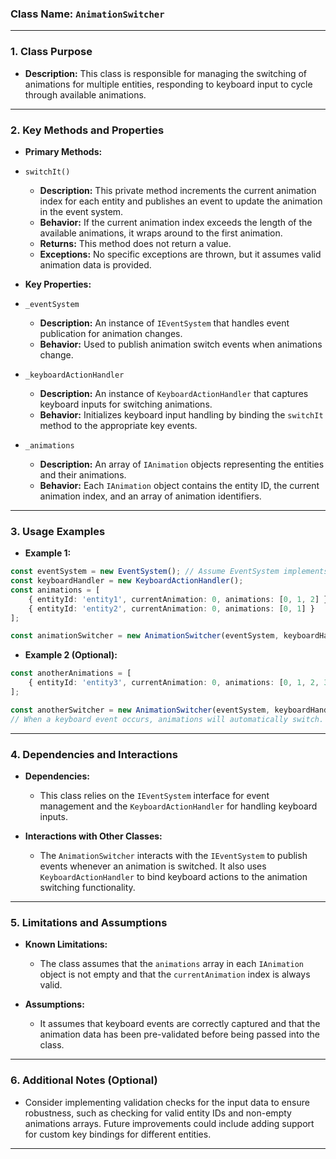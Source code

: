 ### **Class Name:** `AnimationSwitcher`

---

### **1. Class Purpose**
- **Description:**
  This class is responsible for managing the switching of animations for multiple entities, responding to keyboard input to cycle through available animations.

---

### **2. Key Methods and Properties**
- **Primary Methods:**
- `switchIt()`
    - **Description:** This private method increments the current animation index for each entity and publishes an event to update the animation in the event system.
    - **Behavior:** If the current animation index exceeds the length of the available animations, it wraps around to the first animation.
    - **Returns:** This method does not return a value.
    - **Exceptions:** No specific exceptions are thrown, but it assumes valid animation data is provided.

- **Key Properties:**
- `_eventSystem`
    - **Description:** An instance of `IEventSystem` that handles event publication for animation changes.
    - **Behavior:** Used to publish animation switch events when animations change.

- `_keyboardActionHandler`
    - **Description:** An instance of `KeyboardActionHandler` that captures keyboard inputs for switching animations.
    - **Behavior:** Initializes keyboard input handling by binding the `switchIt` method to the appropriate key events.

- `_animations`
    - **Description:** An array of `IAnimation` objects representing the entities and their animations.
    - **Behavior:** Each `IAnimation` object contains the entity ID, the current animation index, and an array of animation identifiers.

---

### **3. Usage Examples**
- **Example 1:**
```typescript
const eventSystem = new EventSystem(); // Assume EventSystem implements IEventSystem
const keyboardHandler = new KeyboardActionHandler();
const animations = [
    { entityId: 'entity1', currentAnimation: 0, animations: [0, 1, 2] },
    { entityId: 'entity2', currentAnimation: 0, animations: [0, 1] }
];

const animationSwitcher = new AnimationSwitcher(eventSystem, keyboardHandler, animations);
```

- **Example 2 (Optional):**
```typescript
const anotherAnimations = [
    { entityId: 'entity3', currentAnimation: 0, animations: [0, 1, 2, 3] }
];

const anotherSwitcher = new AnimationSwitcher(eventSystem, keyboardHandler, anotherAnimations);
// When a keyboard event occurs, animations will automatically switch.
```

---

### **4. Dependencies and Interactions**
- **Dependencies:**
  - This class relies on the `IEventSystem` interface for event management and the `KeyboardActionHandler` for handling keyboard inputs.

- **Interactions with Other Classes:**
  - The `AnimationSwitcher` interacts with the `IEventSystem` to publish events whenever an animation is switched. It also uses `KeyboardActionHandler` to bind keyboard actions to the animation switching functionality.

---

### **5. Limitations and Assumptions**
- **Known Limitations:**
  - The class assumes that the `animations` array in each `IAnimation` object is not empty and that the `currentAnimation` index is always valid.

- **Assumptions:**
  - It assumes that keyboard events are correctly captured and that the animation data has been pre-validated before being passed into the class.

---

### **6. Additional Notes (Optional)**
- Consider implementing validation checks for the input data to ensure robustness, such as checking for valid entity IDs and non-empty animations arrays. Future improvements could include adding support for custom key bindings for different entities.

---